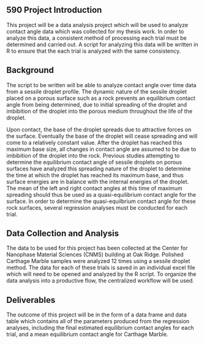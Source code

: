 590 Project Introduction
------------------------

This project will be a data analysis project which will be used to
analyze contact angle data which was collected for my thesis work. In
order to analyze this data, a consistent method of processing each trial
must be determined and carried out. A script for analyzing this data
will be written in R to ensure that the each trial is analyzed with the
same consistency.

Background
----------

The script to be written will be able to analyze contact angle over time
data from a sessile droplet profile. The dynamic nature of the sessile
droplet placed on a porous surface such as a rock prevents an
equilibrium contact angle from being determined, due to initial
spreading of the droplet and imbibition of the droplet into the porous
medium throughout the life of the droplet.

Upon contact, the base of the droplet spreads due to attractive forces
on the surface. Eventually the base of the droplet will cease spreading
and will come to a relatively constant value. After the droplet has
reached this maximum base size, all changes in contact angle are assumed
to be due to imbibition of the droplet into the rock. Previous studies
attempting to determine the equilibrium contact angle of sessile
droplets on porous surfaces have analyzed this spreading nature of the
droplet to determine the time at which the droplet has reached its
maximum base, and thus surface energies are in balance with the internal
energies of the droplet. The mean of the left and right contact angles
at this time of maximum spreading should thus be used as a
quasi-equilibrium contact angle for the surface. In order to determine
the quasi-equilbrium contact angle for these rock surfaces, several
regression analyses must be conducted for each trial.

Data Collection and Analysis
----------------------------

The data to be used for this project has been collected at the Center
for Nanophase Material Sciences (CNMS) building at Oak Ridge. Polished
Carthage Marble samples were analyzed 12 times using a sessile droplet
method. The data for each of these trials is saved in an individual
excel file which will need to be opened and analyzed by the R script. To
organize the data analysis into a productive flow, the centralized
workflow will be used.

Deliverables
------------

The outcome of this project will be in the form of a data frame and data
table which contains all of the parameters produced from the regression
analyses, including the final estimated equilibrium contact angles for
each trial, and a mean equilibrium contact angle for Carthage Marble.
